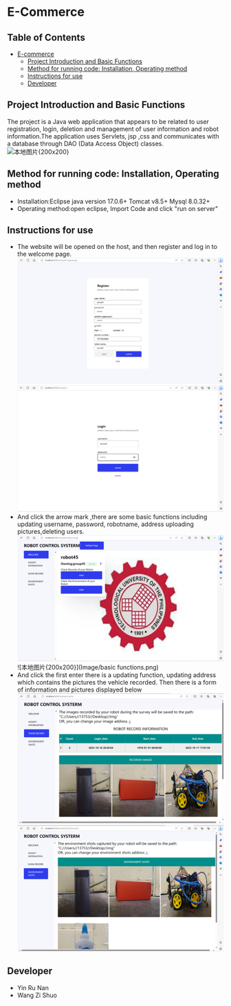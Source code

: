 

# E-Commerce
## Table of Contents
- [E-commerce](#e-commerce)
  - [Project Introduction and Basic Functions](#project-introduction-and-basic-functions)
  - [Method for running code: Installation, Operating method](#method-for-running-code-installation-operating-method)
  - [Instructions for use](#instructions-for-use)
  - [Developer](#developer)
## Project Introduction and Basic Functions
The project is a Java web application that appears to be related to user registration, login, deletion and management of user information and robot information.The application uses Servlets, jsp ,css and communicates with a database through DAO (Data Access Object) classes.
![本地图片{200x200}](Image/database.jpg)
## Method for running code: Installation, Operating method
* Installation:Eclipse java version 17.0.6+ Tomcat v8.5+ Mysql 8.0.32+
* Operating method:open eclipse, Import Code and click "run on server"
## Instructions for use
* The website will be opened on the host, and then register and log in to the welcome page.
![本地图片{200x200}](Image/register.png)![本地图片{200x200}](Image/login.png)
* And click the arrow mark ,there are some basic functions including updating username, password, robotname, address uploading pictures,deleting users. 
![本地图片{200x200}](Image/welcome.png)![本地图片{200x200}](Image/basic functions.png)
* And click the first enter there is a updating function, updating address which contains the pictures the vehicle recorded. Then there is a form of information and pictures displayed below
![本地图片{200x200}](Image/record.png)![本地图片{200x200}](Image/environment.png)
## Developer
* Yin Ru Nan
* Wang Zi Shuo

